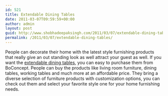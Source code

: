 ```yaml
---
id: 521
title: Extendable Dining Tables
date: 2011-03-07T09:59:59+00:00
author: admin
layout: post
guid: http://www.shobhadeepaksingh.com/2011/03/07/extendable-dining-tables/
permalink: /2011/03/07/extendable-dining-tables/
---
```

People can decorate their home with the latest style furnishing products that really give an out standing look as well attract your guest as well. If you want the [extendable dining tables](http://www.boconcept.us/Dining.aspx?ID=84052), you can easy to purchase them from BoConcept. People can buy the products like living room furniture, dining tables, working tables and much more at an affordable price. They bring a diverse selection of furniture products with customization options, you can check out them and select your favorite style one for your home furnishing needs.